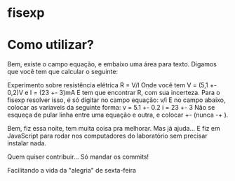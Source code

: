 fisexp
======

Como utilizar?
==============
Bem, existe o campo equação, e embaixo uma área para texto.
Digamos que você tem que calcular o seguinte:

Experimento sobre resistência elétrica
R = V/I
Onde você tem V = (5,1 +- 0,2)V e I = (23 +- 3)mA
E tem que encontrar R, com sua incerteza.
Para o fisexp resolver isso, é só digitar no campo equação: 
v/i
E no campo abaixo, colocar as variaveis da seguinte forma:
v = 5.1 +- 0.2
i = 23 +- 3
Não se esqueça de pular linha entre uma equação e outra, e colocar +- (nunca -+ ).

Bem, fiz essa noite, tem muita coisa pra melhorar. Mas já ajuda... E fiz em JavaScript
para rodar nos computadores do laboratório sem precisar instalar nada.

Quem quiser contribuir... Só mandar os commits!

Facilitando a vida da "alegria" de sexta-feira
